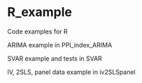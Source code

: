 # R_example
Code examples for R

ARIMA example in PPI_index_ARIMA

SVAR example and tests in SVAR

IV, 2SLS, panel data example in iv2SLSpanel

